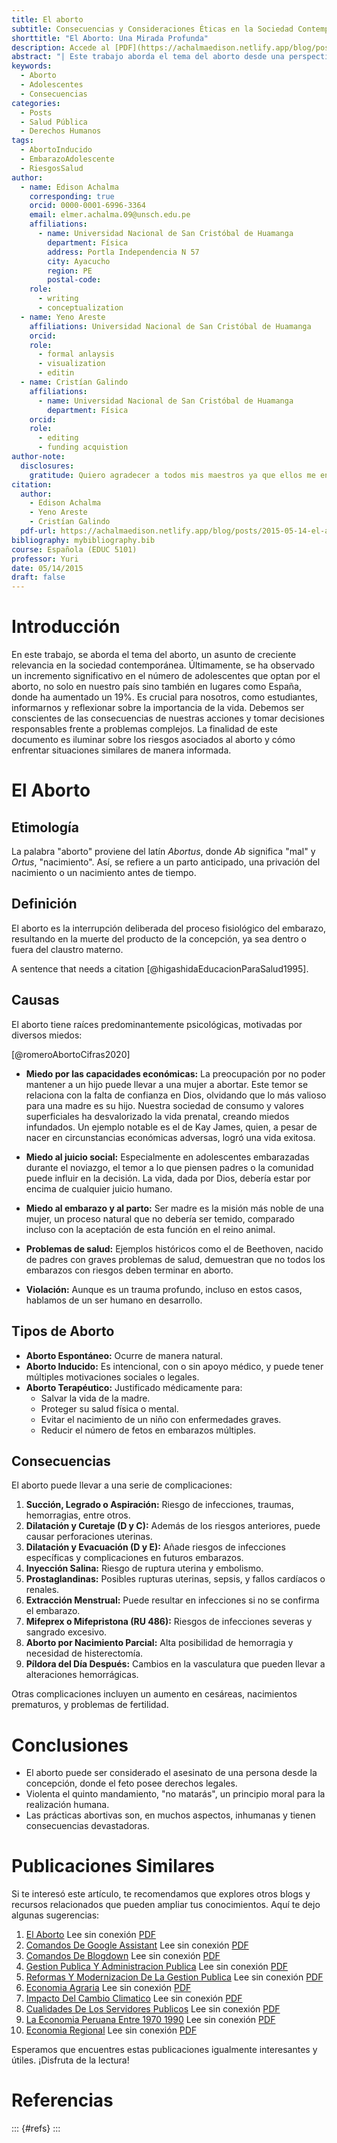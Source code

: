 ```yaml
---
title: El aborto
subtitle: Consecuencias y Consideraciones Éticas en la Sociedad Contemporánea
shorttitle: "El Aborto: Una Mirada Profunda"
description: Accede al [PDF](https://achalmaedison.netlify.app/blog/posts/2015-05-14-el-aborto/index.pdf) completo aquí.
abstract: "| Este trabajo aborda el tema del aborto desde una perspectiva crítica y educativa, explorando sus causas, tipos y las graves consecuencias tanto físicas como psicológicas asociadas. Se analizan los miedos y presiones sociales que influyen en la decisión de abortar, así como las implicaciones éticas y legales de este acto. El documento busca informar y reflexionar sobre el valor de la vida y las responsabilidades inherentes a la toma de decisiones en situaciones de embarazo no deseado, ofreciendo una visión integral que combina datos científicos, testimonios y consideraciones morales."
keywords:
  - Aborto
  - Adolescentes
  - Consecuencias
categories:
  - Posts
  - Salud Pública
  - Derechos Humanos
tags:
  - AbortoInducido
  - EmbarazoAdolescente
  - RiesgosSalud
author:
  - name: Edison Achalma
    corresponding: true
    orcid: 0000-0001-6996-3364
    email: elmer.achalma.09@unsch.edu.pe
    affiliations:
      - name: Universidad Nacional de San Cristóbal de Huamanga
        department: Física
        address: Portla Independencia N 57
        city: Ayacucho
        region: PE
        postal-code:
    role:
      - writing
      - conceptualization
  - name: Yeno Areste
    affiliations: Universidad Nacional de San Cristóbal de Huamanga
    orcid:
    role:
      - formal anlaysis
      - visualization
      - editin
  - name: Cristían Galindo
    affiliations:
      - name: Universidad Nacional de San Cristóbal de Huamanga
        department: Física
    orcid:
    role:
      - editing
      - funding acquistion
author-note:
  disclosures:
    gratitude: Quiero agradecer a todos mis maestros ya que ellos me enseñan valorar los estudios y a superarme cada día, también agradezco a mis padres porque ellos están en los días más difíciles de mi vida como estudiante. Y agradezco a Dios por darme la salud que tengo, estoy seguro que mis metas planteadas darán fruto en el futuro y por ende me debo esforzar cada día para ser mejor en la universidad y en todo lugar sin olvidar el respeto que engrandece a la persona.
citation:
  author:
    - Edison Achalma
    - Yeno Areste
    - Cristían Galindo
  pdf-url: https://achalmaedison.netlify.app/blog/posts/2015-05-14-el-aborto/index.pdf
bibliography: mybibliography.bib
course: Española (EDUC 5101)
professor: Yuri
date: 05/14/2015
draft: false
---
```








# Introducción

En este trabajo, se aborda el tema del aborto, un asunto de creciente relevancia en la sociedad contemporánea. Últimamente, se ha observado un incremento significativo en el número de adolescentes que optan por el aborto, no solo en nuestro país sino también en lugares como España, donde ha aumentado un 19%. Es crucial para nosotros, como estudiantes, informarnos y reflexionar sobre la importancia de la vida. Debemos ser conscientes de las consecuencias de nuestras acciones y tomar decisiones responsables frente a problemas complejos. La finalidad de este documento es iluminar sobre los riesgos asociados al aborto y cómo enfrentar situaciones similares de manera informada.

# El Aborto

## Etimología

La palabra "aborto" proviene del latín *Abortus*, donde *Ab* significa "mal" y *Ortus*, "nacimiento". Así, se refiere a un parto anticipado, una privación del nacimiento o un nacimiento antes de tiempo.

## Definición

El aborto es la interrupción deliberada del proceso fisiológico del embarazo, resultando en la muerte del producto de la concepción, ya sea dentro o fuera del claustro materno.

A sentence that needs a citation [@higashidaEducacionParaSalud1995].

## Causas

El aborto tiene raíces predominantemente psicológicas, motivadas por diversos miedos:

[@romeroAbortoCifras2020]

-   **Miedo por las capacidades económicas:** La preocupación por no poder mantener a un hijo puede llevar a una mujer a abortar. Este temor se relaciona con la falta de confianza en Dios, olvidando que lo más valioso para una madre es su hijo. Nuestra sociedad de consumo y valores superficiales ha desvalorizado la vida prenatal, creando miedos infundados. Un ejemplo notable es el de Kay James, quien, a pesar de nacer en circunstancias económicas adversas, logró una vida exitosa.

-   **Miedo al juicio social:** Especialmente en adolescentes embarazadas durante el noviazgo, el temor a lo que piensen padres o la comunidad puede influir en la decisión. La vida, dada por Dios, debería estar por encima de cualquier juicio humano.

-   **Miedo al embarazo y al parto:** Ser madre es la misión más noble de una mujer, un proceso natural que no debería ser temido, comparado incluso con la aceptación de esta función en el reino animal.

-   **Problemas de salud:** Ejemplos históricos como el de Beethoven, nacido de padres con graves problemas de salud, demuestran que no todos los embarazos con riesgos deben terminar en aborto.

-   **Violación:** Aunque es un trauma profundo, incluso en estos casos, hablamos de un ser humano en desarrollo.

## Tipos de Aborto

-   **Aborto Espontáneo:** Ocurre de manera natural.
-   **Aborto Inducido:** Es intencional, con o sin apoyo médico, y puede tener múltiples motivaciones sociales o legales.
-   **Aborto Terapéutico:** Justificado médicamente para:
    -   Salvar la vida de la madre.
    -   Proteger su salud física o mental.
    -   Evitar el nacimiento de un niño con enfermedades graves.
    -   Reducir el número de fetos en embarazos múltiples.

## Consecuencias

El aborto puede llevar a una serie de complicaciones:

1.  **Succión, Legrado o Aspiración:** Riesgo de infecciones, traumas, hemorragias, entre otros.
2.  **Dilatación y Curetaje (D y C):** Además de los riesgos anteriores, puede causar perforaciones uterinas.
3.  **Dilatación y Evacuación (D y E):** Añade riesgos de infecciones específicas y complicaciones en futuros embarazos.
4.  **Inyección Salina:** Riesgo de ruptura uterina y embolismo.
5.  **Prostaglandinas:** Posibles rupturas uterinas, sepsis, y fallos cardíacos o renales.
6.  **Extracción Menstrual:** Puede resultar en infecciones si no se confirma el embarazo.
7.  **Mifeprex o Mifepristona (RU 486):** Riesgos de infecciones severas y sangrado excesivo.
8.  **Aborto por Nacimiento Parcial:** Alta posibilidad de hemorragia y necesidad de histerectomía.
9.  **Píldora del Día Después:** Cambios en la vasculatura que pueden llevar a alteraciones hemorrágicas.

Otras complicaciones incluyen un aumento en cesáreas, nacimientos prematuros, y problemas de fertilidad.

# Conclusiones

-   El aborto puede ser considerado el asesinato de una persona desde la concepción, donde el feto posee derechos legales.
-   Violenta el quinto mandamiento, "no matarás", un principio moral para la realización humana.
-   Las prácticas abortivas son, en muchos aspectos, inhumanas y tienen consecuencias devastadoras.


# Publicaciones Similares

Si te interesó este artículo, te recomendamos que explores otros blogs y recursos relacionados que pueden ampliar tus conocimientos. Aquí te dejo algunas sugerencias:


1. [El Aborto](https://achalmaedison.netlify.app/blog/posts/2015-05-14-el-aborto) Lee sin conexión [PDF](https://achalmaedison.netlify.app/blog/posts/2015-05-14-el-aborto/index.pdf)
2. [Comandos De Google Assistant](https://achalmaedison.netlify.app/blog/posts/2020-05-23-comandos-de-google-assistant) Lee sin conexión [PDF](https://achalmaedison.netlify.app/blog/posts/2020-05-23-comandos-de-google-assistant/index.pdf)
3. [Comandos De Blogdown](https://achalmaedison.netlify.app/blog/posts/2021-07-14-comandos-de-blogdown) Lee sin conexión [PDF](https://achalmaedison.netlify.app/blog/posts/2021-07-14-comandos-de-blogdown/index.pdf)
4. [Gestion Publica Y Administracion Publica](https://achalmaedison.netlify.app/blog/posts/2021-10-01-gestion-publica-y-administracion-publica) Lee sin conexión [PDF](https://achalmaedison.netlify.app/blog/posts/2021-10-01-gestion-publica-y-administracion-publica/index.pdf)
5. [Reformas Y Modernizacion De La Gestion Publica](https://achalmaedison.netlify.app/blog/posts/2021-10-01-reformas-y-modernizacion-de-la-gestion-publica) Lee sin conexión [PDF](https://achalmaedison.netlify.app/blog/posts/2021-10-01-reformas-y-modernizacion-de-la-gestion-publica/index.pdf)
6. [Economia Agraria](https://achalmaedison.netlify.app/blog/posts/2022-04-22-economia-agraria) Lee sin conexión [PDF](https://achalmaedison.netlify.app/blog/posts/2022-04-22-economia-agraria/index.pdf)
7. [Impacto Del Cambio Climatico](https://achalmaedison.netlify.app/blog/posts/2022-06-02-impacto-del-cambio-climatico) Lee sin conexión [PDF](https://achalmaedison.netlify.app/blog/posts/2022-06-02-impacto-del-cambio-climatico/index.pdf)
8. [Cualidades De Los Servidores Publicos](https://achalmaedison.netlify.app/blog/posts/2023-05-11-cualidades-de-los-servidores-publicos) Lee sin conexión [PDF](https://achalmaedison.netlify.app/blog/posts/2023-05-11-cualidades-de-los-servidores-publicos/index.pdf)
9. [La Economia Peruana Entre 1970 1990](https://achalmaedison.netlify.app/blog/posts/2023-05-12-la-economia-peruana-entre-1970-1990) Lee sin conexión [PDF](https://achalmaedison.netlify.app/blog/posts/2023-05-12-la-economia-peruana-entre-1970-1990/index.pdf)
10. [Economia Regional](https://achalmaedison.netlify.app/blog/posts/2023-05-16-economia-regional) Lee sin conexión [PDF](https://achalmaedison.netlify.app/blog/posts/2023-05-16-economia-regional/index.pdf)


Esperamos que encuentres estas publicaciones igualmente interesantes y útiles. ¡Disfruta de la lectura!



# Referencias

::: {#refs}
:::